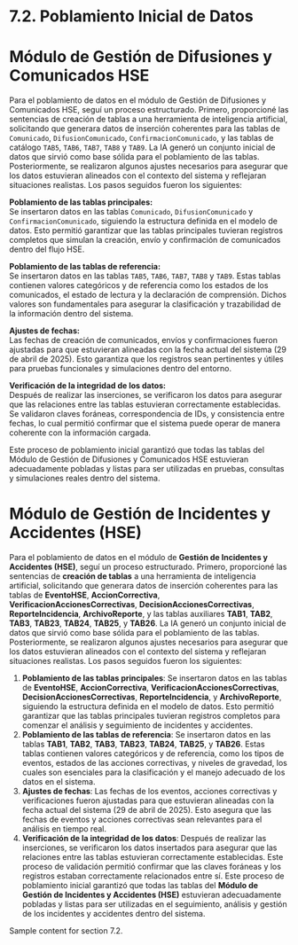 # 7.2. Poblamiento Inicial de Datos

# Módulo de Gestión de Difusiones y Comunicados HSE

Para el poblamiento de datos en el módulo de Gestión de Difusiones y Comunicados HSE, seguí un proceso estructurado. Primero, proporcioné las sentencias de creación de tablas a una herramienta de inteligencia artificial, solicitando que generara datos de inserción coherentes para las tablas de `Comunicado`, `DifusionComunicado`, `ConfirmacionComunicado`, y las tablas de catálogo `TAB5`, `TAB6`, `TAB7`, `TAB8` y `TAB9`. La IA generó un conjunto inicial de datos que sirvió como base sólida para el poblamiento de las tablas. Posteriormente, se realizaron algunos ajustes necesarios para asegurar que los datos estuvieran alineados con el contexto del sistema y reflejaran situaciones realistas. Los pasos seguidos fueron los siguientes:

**Poblamiento de las tablas principales:**  
Se insertaron datos en las tablas `Comunicado`, `DifusionComunicado` y `ConfirmacionComunicado`, siguiendo la estructura definida en el modelo de datos. Esto permitió garantizar que las tablas principales tuvieran registros completos que simulan la creación, envío y confirmación de comunicados dentro del flujo HSE.

**Poblamiento de las tablas de referencia:**  
Se insertaron datos en las tablas `TAB5`, `TAB6`, `TAB7`, `TAB8` y `TAB9`. Estas tablas contienen valores categóricos y de referencia como los estados de los comunicados, el estado de lectura y la declaración de comprensión. Dichos valores son fundamentales para asegurar la clasificación y trazabilidad de la información dentro del sistema.

**Ajustes de fechas:**  
Las fechas de creación de comunicados, envíos y confirmaciones fueron ajustadas para que estuvieran alineadas con la fecha actual del sistema (29 de abril de 2025). Esto garantiza que los registros sean pertinentes y útiles para pruebas funcionales y simulaciones dentro del entorno.

**Verificación de la integridad de los datos:**  
Después de realizar las inserciones, se verificaron los datos para asegurar que las relaciones entre las tablas estuvieran correctamente establecidas. Se validaron claves foráneas, correspondencia de IDs, y consistencia entre fechas, lo cual permitió confirmar que el sistema puede operar de manera coherente con la información cargada.

Este proceso de poblamiento inicial garantizó que todas las tablas del Módulo de Gestión de Difusiones y Comunicados HSE estuvieran adecuadamente pobladas y listas para ser utilizadas en pruebas, consultas y simulaciones reales dentro del sistema.

# Módulo de Gestión de Incidentes y Accidentes (HSE)

Para el poblamiento de datos en el módulo de **Gestión de Incidentes y Accidentes (HSE)**, seguí un proceso estructurado. Primero, proporcioné las sentencias de **creación de tablas** a una herramienta de inteligencia artificial, solicitando que generara datos de inserción coherentes para las tablas de **EventoHSE**, **AccionCorrectiva**, **VerificacionAccionesCorrectivas**, **DecisionAccionesCorrectivas**, **ReporteIncidencia**, **ArchivoReporte**, y las tablas auxiliares **TAB1**, **TAB2**, **TAB3**, **TAB23**, **TAB24**, **TAB25**, y **TAB26**.
La IA generó un conjunto inicial de datos que sirvió como base sólida para el poblamiento de las tablas. Posteriormente, se realizaron algunos ajustes necesarios para asegurar que los datos estuvieran alineados con el contexto del sistema y reflejaran situaciones realistas.
Los pasos seguidos fueron los siguientes:
1. **Poblamiento de las tablas principales**: Se insertaron datos en las tablas de **EventoHSE**, **AccionCorrectiva**, **VerificacionAccionesCorrectivas**, **DecisionAccionesCorrectivas**, **ReporteIncidencia**, y **ArchivoReporte**, siguiendo la estructura definida en el modelo de datos. Esto permitió garantizar que las tablas principales tuvieran registros completos para comenzar el análisis y seguimiento de incidentes y accidentes.
2. **Poblamiento de las tablas de referencia**: Se insertaron datos en las tablas **TAB1**, **TAB2**, **TAB3**, **TAB23**, **TAB24**, **TAB25**, y **TAB26**. Estas tablas contienen valores categóricos y de referencia, como los tipos de eventos, estados de las acciones correctivas, y niveles de gravedad, los cuales son esenciales para la clasificación y el manejo adecuado de los datos en el sistema.
3. **Ajustes de fechas**: Las fechas de los eventos, acciones correctivas y verificaciones fueron ajustadas para que estuvieran alineadas con la fecha actual del sistema (29 de abril de 2025). Esto asegura que las fechas de eventos y acciones correctivas sean relevantes para el análisis en tiempo real.
4. **Verificación de la integridad de los datos**: Después de realizar las inserciones, se verificaron los datos insertados para asegurar que las relaciones entre las tablas estuvieran correctamente establecidas. Este proceso de validación permitió confirmar que las claves foráneas y los registros estaban correctamente relacionados entre sí.
Este proceso de poblamiento inicial garantizó que todas las tablas del **Módulo de Gestión de Incidentes y Accidentes (HSE)** estuvieran adecuadamente pobladas y listas para ser utilizadas en el seguimiento, análisis y gestión de los incidentes y accidentes dentro del sistema.



Sample content for section 7.2.